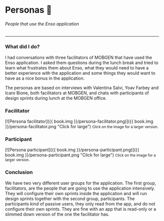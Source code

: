# Personas 👫
###### People that use the Enso application
---

### What did I do?
I had conversations with three facilitators of MOBGEN that have used the Enso application. I asked them questions during the lunch break and tried to learn what frustrates them about Enso, what they would need to have a better experience with the application and some things they would want to have as a nice bonus in the application.

The personas are based on interviews with Valentina Salvi, Yoav Farbey and Icaro Bione, both facilitators at MOBGEN, and chats with participants of design sprints during lunch at the MOBGEN office.

### Facilitator
[![Persona facilitator]({{ book.img }}/persona-facilitator.png)]({{ book.img }}/persona-facilitator.png "Click for large")
<span style="font-size: 85%">Click on the image for a larger version.</span>

### Participant
[![Persona participant]({{ book.img }}/persona-participant.png)]({{ book.img }}/persona-participant.png "Click for large")
<span style="font-size: 85%">Click on the image for a larger version.</span>

### Conclusion
We have two very different user groups for the application. The first group, facilitators, are the people that are going to use the application intensively. They will configure their own sprints inside the application and will run design sprints together with the second group, participants. The participants kind of passive users, they only read from the app, and do not configure their own sprints. They are fine with an app that is read-only or a slimmed down version of the one the facilitator has.